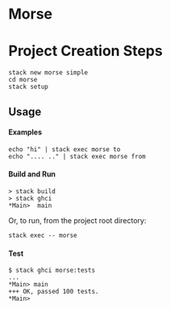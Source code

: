 # Morse

# Project Creation Steps

```
stack new morse simple
cd morse
stack setup
```

## Usage

#### Examples

```
echo "hi" | stack exec morse to
echo ".... .." | stack exec morse from
```

#### Build and Run

```
> stack build
> stack ghci
*Main>  main
```

Or, to run, from the project root directory:

```
stack exec -- morse
```

#### Test

```
$ stack ghci morse:tests 
...
*Main> main
+++ OK, passed 100 tests.
*Main>

```


